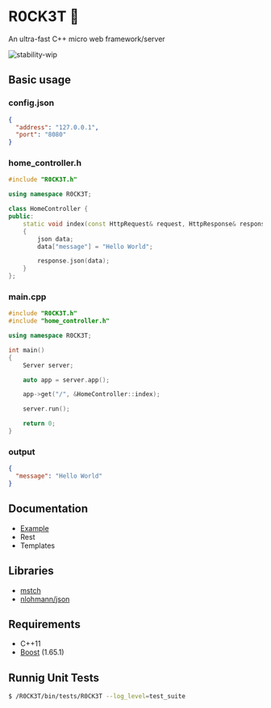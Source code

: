 # R0CK3T :rocket:
An ultra-fast C++ micro web framework/server

![stability-wip](https://img.shields.io/badge/stability-work_in_progress-lightgrey.svg)

## Basic usage

### config.json
```json
{
  "address": "127.0.0.1",
  "port": "8080"
}
```

### home_controller.h
```c++
#include "R0CK3T.h"

using namespace R0CK3T;

class HomeController {
public:
	static void index(const HttpRequest& request, HttpResponse& response)
	{
		json data;
		data["message"] = "Hello World";

		response.json(data);
	}
};
```

### main.cpp
```c++
#include "R0CK3T.h"
#include "home_controller.h"

using namespace R0CK3T;

int main()
{
	Server server;

	auto app = server.app();

	app->get("/", &HomeController::index);

	server.run();

	return 0;
}
```

### output
```json
{
  "message": "Hello World"
}
```

## Documentation
- [Example](https://github.com/madureira/R0CK3T/blob/master/docs/project_example.md)
- Rest
- Templates

## Libraries

* [mstch](https://github.com/no1msd/mstch)
* [nlohmann/json](https://github.com/nlohmann/json)

## Requirements

* C++11
* [Boost](http://www.boost.org/) (1.65.1)

## Runnig Unit Tests

```sh
$ /R0CK3T/bin/tests/R0CK3T --log_level=test_suite
```
